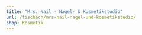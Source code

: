 ```yaml
---
title: "Mrs. Nail - Nagel- & Kosmetikstudio"
url: /fischach/mrs-nail-nagel-und-kosmetikstudio/
shop: Kosmetik
---
```

